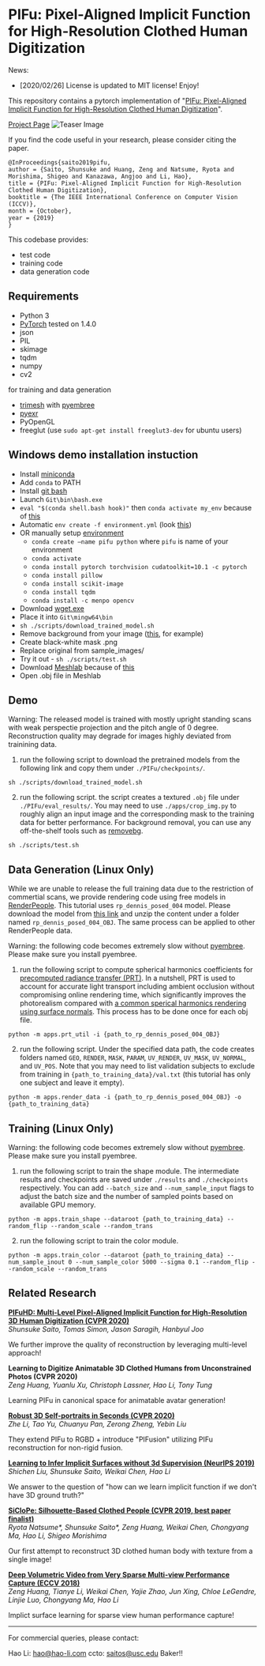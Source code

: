 # PIFu: Pixel-Aligned Implicit Function for High-Resolution Clothed Human Digitization

News:
* \[2020/02/26\] License is updated to MIT license! Enjoy!

This repository contains a pytorch implementation of "[PIFu: Pixel-Aligned Implicit Function for High-Resolution Clothed Human Digitization](https://arxiv.org/abs/1905.05172)".

[Project Page](https://shunsukesaito.github.io/PIFu/)
![Teaser Image](https://shunsukesaito.github.io/PIFu/resources/images/teaser.png)

If you find the code useful in your research, please consider citing the paper.

```
@InProceedings{saito2019pifu,
author = {Saito, Shunsuke and Huang, Zeng and Natsume, Ryota and Morishima, Shigeo and Kanazawa, Angjoo and Li, Hao},
title = {PIFu: Pixel-Aligned Implicit Function for High-Resolution Clothed Human Digitization},
booktitle = {The IEEE International Conference on Computer Vision (ICCV)},
month = {October},
year = {2019}
}
```


This codebase provides: 
- test code
- training code
- data generation code

## Requirements
- Python 3
- [PyTorch](https://pytorch.org/) tested on 1.4.0
- json
- PIL
- skimage
- tqdm
- numpy
- cv2

for training and data generation
- [trimesh](https://trimsh.org/) with [pyembree](https://github.com/scopatz/pyembree)
- [pyexr](https://github.com/tvogels/pyexr)
- PyOpenGL
- freeglut (use `sudo apt-get install freeglut3-dev` for ubuntu users)

## Windows demo installation instuction

- Install [miniconda](https://docs.conda.io/en/latest/miniconda.html)
- Add `conda` to PATH
- Install [git bash](https://git-scm.com/downloads)
- Launch `Git\bin\bash.exe`
- `eval "$(conda shell.bash hook)"` then `conda activate my_env` because of [this](https://github.com/conda/conda-build/issues/3371)
- Automatic `env create -f environment.yml` (look [this](https://github.com/conda/conda/issues/3417))
- OR manually setup [environment](https://towardsdatascience.com/a-guide-to-conda-environments-bc6180fc533)
    - `conda create —name pifu python` where `pifu` is name of your environment
    - `conda activate`
    - `conda install pytorch torchvision cudatoolkit=10.1 -c pytorch`
    - `conda install pillow`
    - `conda install scikit-image`
    - `conda install tqdm`
    - `conda install -c menpo opencv`
- Download [wget.exe](https://eternallybored.org/misc/wget/)
- Place it into `Git\mingw64\bin`
- `sh ./scripts/download_trained_model.sh`
- Remove background from your image ([this](https://www.remove.bg/), for example)
- Create black-white mask .png
- Replace original from sample_images/
- Try it out - `sh ./scripts/test.sh`
- Download [Meshlab](http://www.meshlab.net/) because of [this](https://github.com/shunsukesaito/PIFu/issues/1)
- Open .obj file in Meshlab


## Demo
Warning: The released model is trained with mostly upright standing scans with weak perspectie projection and the pitch angle of 0 degree. Reconstruction quality may degrade for images highly deviated from trainining data.
1. run the following script to download the pretrained models from the following link and copy them under `./PIFu/checkpoints/`.
```
sh ./scripts/download_trained_model.sh
```

2. run the following script. the script creates a textured `.obj` file under `./PIFu/eval_results/`. You may need to use `./apps/crop_img.py` to roughly align an input image and the corresponding mask to the training data for better performance. For background removal, you can use any off-the-shelf tools such as [removebg](https://www.remove.bg/).
```
sh ./scripts/test.sh
```

## Data Generation (Linux Only)
While we are unable to release the full training data due to the restriction of commertial scans, we provide rendering code using free models in [RenderPeople](https://renderpeople.com/free-3d-people/).
This tutorial uses `rp_dennis_posed_004` model. Please download the model from [this link](https://renderpeople.com/sample/free/rp_dennis_posed_004_OBJ.zip) and unzip the content under a folder named `rp_dennis_posed_004_OBJ`. The same process can be applied to other RenderPeople data.

Warning: the following code becomes extremely slow without [pyembree](https://github.com/scopatz/pyembree). Please make sure you install pyembree.

1. run the following script to compute spherical harmonics coefficients for [precomputed radiance transfer (PRT)](https://sites.fas.harvard.edu/~cs278/papers/prt.pdf). In a nutshell, PRT is used to account for accurate light transport including ambient occlusion without compromising online rendering time, which significantly improves the photorealism compared with [a common sperical harmonics rendering using surface normals](https://cseweb.ucsd.edu/~ravir/papers/envmap/envmap.pdf). This process has to be done once for each obj file.
```
python -m apps.prt_util -i {path_to_rp_dennis_posed_004_OBJ}
```

2. run the following script. Under the specified data path, the code creates folders named `GEO`, `RENDER`, `MASK`, `PARAM`, `UV_RENDER`, `UV_MASK`, `UV_NORMAL`, and `UV_POS`. Note that you may need to list validation subjects to exclude from training in `{path_to_training_data}/val.txt` (this tutorial has only one subject and leave it empty).
```
python -m apps.render_data -i {path_to_rp_dennis_posed_004_OBJ} -o {path_to_training_data}
```

## Training (Linux Only)

Warning: the following code becomes extremely slow without [pyembree](https://github.com/scopatz/pyembree). Please make sure you install pyembree.

1. run the following script to train the shape module. The intermediate results and checkpoints are saved under `./results` and `./checkpoints` respectively. You can add `--batch_size` and `--num_sample_input` flags to adjust the batch size and the number of sampled points based on available GPU memory.
```
python -m apps.train_shape --dataroot {path_to_training_data} --random_flip --random_scale --random_trans
```

2. run the following script to train the color module. 
```
python -m apps.train_color --dataroot {path_to_training_data} --num_sample_inout 0 --num_sample_color 5000 --sigma 0.1 --random_flip --random_scale --random_trans
```

## Related Research

**[PIFuHD: Multi-Level Pixel-Aligned Implicit Function for High-Resolution 3D Human Digitization (CVPR 2020)](https://shunsukesaito.github.io/PIFuHD/)**  
*Shunsuke Saito, Tomas Simon, Jason Saragih, Hanbyul Joo*

We further improve the quality of reconstruction by leveraging multi-level approach!

**Learning to Digitize Animatable 3D Clothed Humans from Unconstrained Photos (CVPR 2020)**  
*Zeng Huang, Yuanlu Xu, Christoph Lassner, Hao Li, Tony Tung*

Learning PIFu in canonical space for animatable avatar generation!

**[Robust 3D Self-portraits in Seconds (CVPR 2020)](http://www.liuyebin.com/portrait/portrait.html)**  
*Zhe Li, Tao Yu, Chuanyu Pan, Zerong Zheng, Yebin Liu*

They extend PIFu to RGBD + introduce "PIFusion" utilizing PIFu reconstruction for non-rigid fusion.

**[Learning to Infer Implicit Surfaces without 3d Supervision (NeurIPS 2019)](http://papers.nips.cc/paper/9039-learning-to-infer-implicit-surfaces-without-3d-supervision.pdf)**  
*Shichen Liu, Shunsuke Saito, Weikai Chen, Hao Li*

We answer to the question of "how can we learn implicit function if we don't have 3D ground truth?"

**[SiCloPe: Silhouette-Based Clothed People (CVPR 2019, best paper finalist)](https://arxiv.org/pdf/1901.00049.pdf)**  
*Ryota Natsume\*, Shunsuke Saito\*, Zeng Huang, Weikai Chen, Chongyang Ma, Hao Li, Shigeo Morishima*

Our first attempt to reconstruct 3D clothed human body with texture from a single image!

**[Deep Volumetric Video from Very Sparse Multi-view Performance Capture (ECCV 2018)](http://openaccess.thecvf.com/content_ECCV_2018/papers/Zeng_Huang_Deep_Volumetric_Video_ECCV_2018_paper.pdf)**  
*Zeng Huang, Tianye Li, Weikai Chen, Yajie Zhao, Jun Xing, Chloe LeGendre, Linjie Luo, Chongyang Ma, Hao Li*

Implict surface learning for sparse view human performance capture!

------



For commercial queries, please contact:

Hao Li: hao@hao-li.com ccto: saitos@usc.edu Baker!!